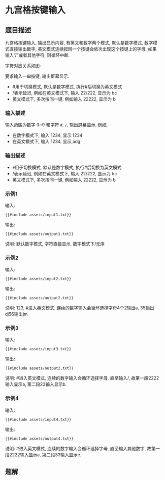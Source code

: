 # 九宫格按键输入

## 题目描述

九宫格按键输入, 输出显示内容, 有英文和数字两个模式, 默认是数字模式, 数字模式直接输出数字, 英文模式连续按同一个按键会依次出现这个按键上的字母,
如果输入”/”或者其他字符, 则循环中断.

字符对应关系如图:

要求输入一串按键, 输出屏幕显示.

- #用于切换模式, 默认是数字模式, 执行#后切换为英文模式
- /表示延迟, 例如在英文模式下, 输入 22/222, 显示为 bc
- 英文模式下, 多次按同一键, 例如输入 22222, 显示为 b

### 输入描述

输入范围为数字 0~9 和字符 `#`, `/`, 输出屏幕显示, 例如,

- 在数字模式下, 输入 1234, 显示 1234
- 在英文模式下, 输入 1234, 显示,adg

### 输出描述

- `#`用于切换模式, 默认是数字模式, 执行#后切换为英文模式
- /表示延迟, 例如在英文模式下, 输入 22/222, 显示为 bc
- 英文模式下, 多次按同一键, 例如输入 22222, 显示为 b

### 示例1

输入:

```text
{{#include assets/input1.txt}}
```

输出:

```text
{{#include assets/output1.txt}}
```

说明: 默认数字模式, 字符直接显示, 数字模式下/无序

### 示例2

输入:

```text
{{#include assets/input2.txt}}
```

输出:

```text
{{#include assets/output2.txt}}
```

说明: 123, #进入英文模式, 连续的数字输入会循环选择字母4个2输出a, 35输出dj56输出jm

### 示例3

输入:

```text
{{#include assets/input3.txt}}
```

输出:

```text
{{#include assets/output3.txt}}
```

说明: #进入英文模式, 连续的数字输入会循环选择字母, 直至输入/, 故第一段2222输入显示a, 第二段22输入显示b.

### 示例4

输入:

```text
{{#include assets/input4.txt}}
```

输出:

```text
{{#include assets/output4.txt}}
```

说明: #进入英文模式, 连续的数字输入会循环选择字母, 直至输入其他数字, 故第一段2222输入显示a, 第二段33输入显示e.

## 题解